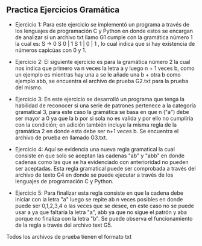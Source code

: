 ## Practica Ejercicios Gramática 

- Ejercicio 1: Para este ejercicio se implementó un programa a través de los lenguajes de programación C y Python en donde estos se encargan de analizar si un archivo txt llamo G1 cumple con la gramática número 1 la cual es: S → 0 S 0 | 1 S 1 | 0 | 1 , lo cual indica que si hay existencia de números capicúas con 0 y 1.

- Ejercicio 2: El siguiente ejercicio es para la gramática número 2 la cual nos indica que primero va n veces la letra a y luego n + 1 veces b, como un ejemplo es mientras hay una a se le añade una b + otra b como ejemplo abb, se encuentra el archivo de prueba G2.txt para la prueba del mismo.

- Ejercicio 3: En este ejercicio se desarrolló un programa que tenga la habilidad de reconocer si una serie de patrones pertenece a la categoría gramatical 3, para este caso la gramática se basa en que n ("a") debe ser mayor a 0 ya que la b por si sola no es valida y por ello no cumpliría con la condición; en adición también incluye la misma regla de la gramática 2 en donde esta debe ser n+1 veces b. Se encuentra el archivo de prueba en llamado G3.txt.

- Ejercicio 4: Aquí se evidencia una nueva regla gramatical la cual consiste en que solo se aceptan las cadenas "ab" y "abb" en donde cadenas como las que se ha evidenciado con anterioridad no pueden ser aceptadas. Esta regla gramatical puede ser comprobada a través del archivo de texto G4 en donde se puede ejecutar a través de los lenguajes de programación C y Python.

- Ejercicio 5: Para finalizar esta regla consiste en que la cadena debe iniciar con la letra "a" luego se repite ab n veces posibles en donde puede ser 0,1,2,3,4 o las veces que se desee, en este caso no se puede usar a ya que faltaría la letra "a", abb ya que no sigue el patrón  y aba porque no finaliza con la letra "b". Se puede observa el funcionamiento de la regla a través del archivo text G5.

Todos los archivos de prueba tienen el formato txt


